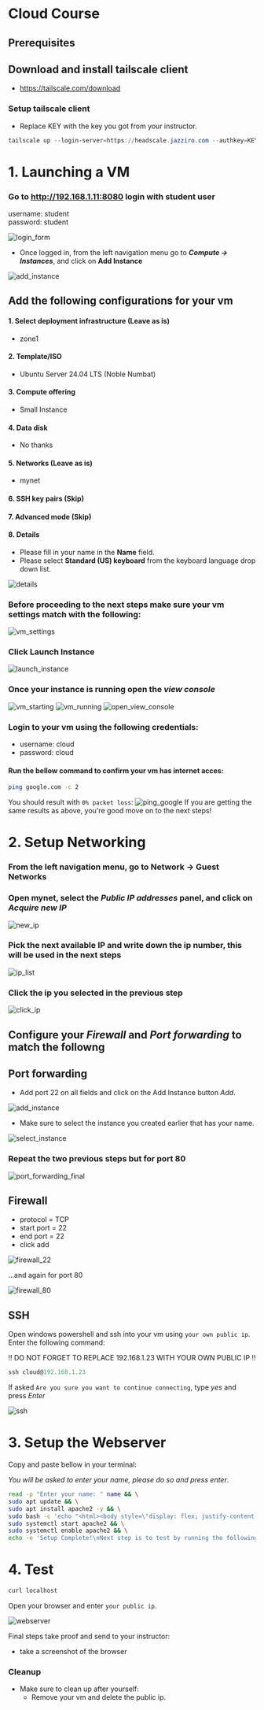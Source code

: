 # Cloud Course

## Prerequisites

## Download and install tailscale client

- https://tailscale.com/download

### Setup tailscale client
-  Replace KEY with the key you got from your instructor.
```powershell
tailscale up --login-server=https://headscale.jazziro.com --authkey=KEY --accept-dns=false --accept-routes
```

# 1. Launching a VM

### Go to <http://192.168.1.11:8080> login with student user

username: student<br>
password: student

![login_form](../../images/login_form.png)

- Once logged in, from the left navigation menu go to ***Compute -> Instances***, and click on **Add Instance**

![add_instance](../../images/add_instance.png)

## Add the following configurations for your vm

#### 1. Select deployment infrastructure (Leave as is)

- zone1

#### 2. Template/ISO

- Ubuntu Server 24.04 LTS (Noble Numbat)

#### 3. Compute offering

- Small Instance

#### 4. Data disk

- No thanks

#### 5. Networks (Leave as is)

- mynet

#### 6. SSH key pairs (Skip)

#### 7. Advanced mode (Skip)

#### 8. Details

- Please fill in your name in the **Name** field.
- Please select **Standard (US) keyboard** from the keyboard language drop down list.

![details](../../images/step_8_details.png)

### Before proceeding to the next steps make sure your vm settings match with the following:

![vm_settings](../../images/vm_settings.png)

### Click **Launch Instance**

![launch_instance](../../images/launch_instance.png)

### Once your instance is running open the *view console*

![vm_starting](../../images/vm_starting.png)
![vm_running](../../images/vm_running.png)
![open_view_console](../../images/open_view_console.png)

### Login to your vm using the following credentials:

- username: cloud
- password: cloud

#### Run the bellow command to confirm your vm has internet acces:
```bash
ping google.com -c 2
```
You should result with `0% packet loss`:
![ping_google](../../images/ping_google.png)
If you are getting the same results as above, you're good move on to the next steps!
# 2. Setup Networking

### From the left navigation menu, go to Network -> Guest Networks

### Open mynet, select the *Public IP addresses* panel, and click on *Acquire new IP*

![new_ip](../../images/new_ip.png)

### Pick the next available IP and write down the ip number, this will be used in the next steps

![ip_list](../../images/new_ip_list.png)

### Click the ip you selected in the previous step

![click_ip](../../images/click_ip.png)

## Configure your *Firewall* and *Port forwarding* to match the followng

## Port forwarding

- Add port 22 on all fields and click on the Add Instance button *Add*.

![add_instance](../../images/pf_add_instance.png)

- Make sure to select the instance you created earlier that has your name.

![select_instance](../../images/pf_select_instance.png)

### Repeat the two previous steps but for port 80

![port_forwarding_final](../../images/port_forwarding_final.png)

## Firewall

- protocol = TCP
- start port = 22
- end port = 22
- click add

![firewall_22](../../images/firewall_22.png)

...and again for port 80

![firewall_80](../../images/firewall_80.png)

## SSH

Open windows powershell and ssh into your vm using `your own public ip`. Enter the following command:

!! DO NOT FORGET TO REPLACE 192.168.1.23 WITH YOUR OWN PUBLIC IP !!
```powershell
ssh cloud@192.168.1.23
```
If asked `Are you sure you want to continue connecting`, type *yes* and press *Enter*

![ssh](../../images/ssh.png)

# 3. Setup the Webserver
Copy and paste bellow in your terminal:

*You will be asked to enter your name, please do so and press enter*.
```bash
read -p "Enter your name: " name && \
sudo apt update && \
sudo apt install apache2 -y && \
sudo bash -c 'echo "<html><body style=\"display: flex; justify-content: center; align-items: center; height: 100vh; margin: 0; background-color: #e6f2ff;\"><div style=\"text-align: center; background-color: white; padding: 2rem; border-radius: 8px; box-shadow: 0 2px 4px rgba(0,0,0,0.1);\"><h1>Congratulations '"$name"'<br> You'\''ve successfully launched your first VM on the cloud!</h1></div></body></html>" > /var/www/html/index.html' && \
sudo systemctl start apache2 && \
sudo systemctl enable apache2 && \
echo -e 'Setup Complete!\nNext step is to test by running the following command: "curl localhost"'
```

# 4. Test

```bash
curl localhost
```
Open your browser and enter `your public ip`.

![webserver](../../images/webserver.png)

Final steps take proof and send to your instructor:
- take a screenshot of the browser

### Cleanup

- Make sure to clean up after yourself:
  - Remove your vm and delete the public ip.